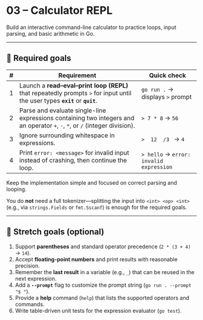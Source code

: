 # 03 – Calculator REPL

Build an interactive command-line calculator to practice loops, input parsing, and basic arithmetic in Go.

---

## 🌟 Required goals

| # | Requirement | Quick check |
|---|-------------|-------------|
| 1 | Launch a **read–eval–print loop (REPL)** that repeatedly prompts `>` for input until the user types **`exit`** or **`quit`**. | `go run .` → displays `>` prompt |
| 2 | Parse and evaluate single-line expressions containing two integers and an operator `+`, `-`, `*`, or `/` (integer division). | `> 7 * 8` → `56` |
| 3 | Ignore surrounding whitespace in expressions. | `>  12  /3 ` → `4` |
| 4 | Print `error: <message>` for invalid input instead of crashing, then continue the loop. | `> hello` → `error: invalid expression` |

Keep the implementation simple and focused on correct parsing and looping.

You do **not** need a full tokenizer—splitting the input into `<int> <op> <int>` (e.g., via `strings.Fields` or `fmt.Sscanf`) is enough for the required goals.

---

## 🚀 Stretch goals (optional)

1. Support **parentheses** and standard operator precedence (`2 * (3 + 4)` → `14`).
2. Accept **floating-point numbers** and print results with reasonable precision.
3. Remember the **last result** in a variable (e.g., `_`) that can be reused in the next expression.
4. Add a **`--prompt`** flag to customize the prompt string (`go run . --prompt "$ "`).
5. Provide a **help** command (`help`) that lists the supported operators and commands.
6. Write table-driven unit tests for the expression evaluator (`go test`). 